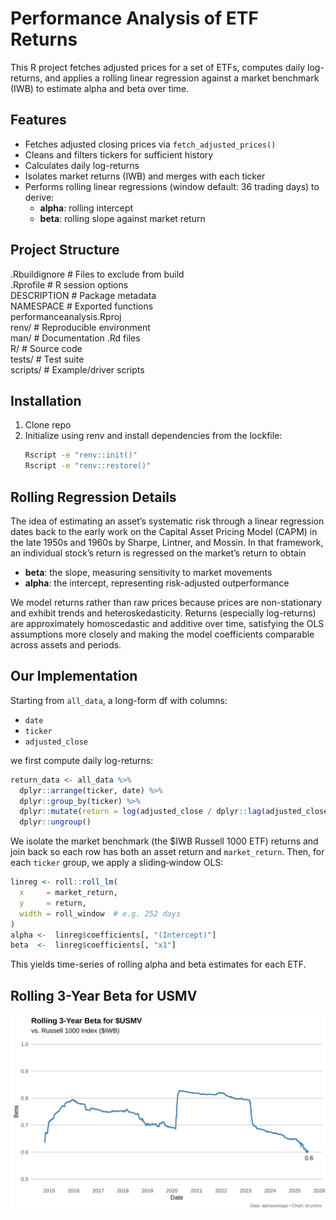 # Performance Analysis of ETF Returns

This R project fetches adjusted prices for a set of ETFs, computes daily log-returns, and applies a rolling linear regression against a market benchmark (IWB) to estimate alpha and beta over time.

## Features

- Fetches adjusted closing prices via `fetch_adjusted_prices()`
- Cleans and filters tickers for sufficient history
- Calculates daily log-returns
- Isolates market returns (IWB) and merges with each ticker
- Performs rolling linear regressions (window default: 36 trading days) to derive:
  - **alpha**: rolling intercept
  - **beta**: rolling slope against market return

## Project Structure

.Rbuildignore      # Files to exclude from build  
.Rprofile          # R session options  
DESCRIPTION        # Package metadata  
NAMESPACE          # Exported functions  
performanceanalysis.Rproj  
renv/              # Reproducible environment  
man/               # Documentation .Rd files  
R/                 # Source code  
tests/             # Test suite  
scripts/           # Example/driver scripts  

## Installation

1. Clone repo  
2. Initialize using renv and install dependencies from the lockfile:
   ```sh
   Rscript -e "renv::init()"
   Rscript -e "renv::restore()"
   ```  


## Rolling Regression Details

The idea of estimating an asset’s systematic risk through a linear regression dates back to the early work on the Capital Asset Pricing Model (CAPM) in the late 1950s and 1960s by Sharpe, Lintner, and Mossin. In that framework, an individual stock’s return is regressed on the market’s return to obtain  
- **beta**: the slope, measuring sensitivity to market movements  
- **alpha**: the intercept, representing risk-adjusted outperformance  

We model returns rather than raw prices because prices are non-stationary and exhibit trends and heteroskedasticity. Returns (especially log-returns) are approximately homoscedastic and additive over time, satisfying the OLS assumptions more closely and making the model coefficients comparable across assets and periods.

## Our Implementation

Starting from `all_data`, a long-form df with columns:
- `date`  
- `ticker`  
- `adjusted_close`  

we first compute daily log-returns:
```r
return_data <- all_data %>%
  dplyr::arrange(ticker, date) %>%
  dplyr::group_by(ticker) %>%
  dplyr::mutate(return = log(adjusted_close / dplyr::lag(adjusted_close))) %>%
  dplyr::ungroup()
```
We isolate the market benchmark (the $IWB Russell 1000 ETF) returns and join back so each row has both an asset return and `market_return`. Then, for each `ticker` group, we apply a sliding‐window OLS:
```r
linreg <- roll::roll_lm(
  x     = market_return,
  y     = return,
  width = roll_window  # e.g. 252 days
)
alpha <-  linreg$coefficients[, "(Intercept)"]
beta  <-  linreg$coefficients[, "x1"]
```

This yields time-series of rolling alpha and beta estimates for each ETF.

## Rolling 3-Year Beta for USMV

![Rolling 3-Year Beta for USMV](images/usmv_beta.svg)
